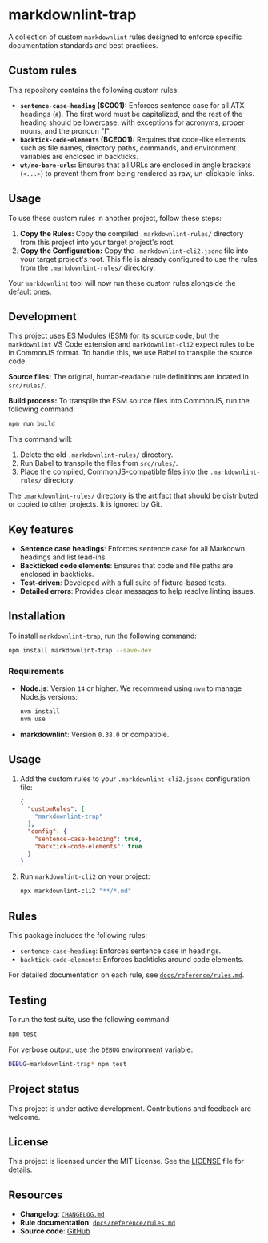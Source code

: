 # markdownlint-trap

A collection of custom `markdownlint` rules designed to enforce specific documentation standards and best practices.

## Custom rules

This repository contains the following custom rules:

*   **`sentence-case-heading` (SC001):** Enforces sentence case for all ATX headings (`#`). The first word must be capitalized, and the rest of the heading should be lowercase, with exceptions for acronyms, proper nouns, and the pronoun "I".
*   **`backtick-code-elements` (BCE001):** Requires that code-like elements such as file names, directory paths, commands, and environment variables are enclosed in backticks.
*   **`wt/no-bare-urls`:** Ensures that all URLs are enclosed in angle brackets (`<...>`) to prevent them from being rendered as raw, un-clickable links.

## Usage

To use these custom rules in another project, follow these steps:

1.  **Copy the Rules:** Copy the compiled `.markdownlint-rules/` directory from this project into your target project's root.
2.  **Copy the Configuration:** Copy the `.markdownlint-cli2.jsonc` file into your target project's root. This file is already configured to use the rules from the `.markdownlint-rules/` directory.

Your `markdownlint` tool will now run these custom rules alongside the default ones.

## Development

This project uses ES Modules (ESM) for its source code, but the `markdownlint` VS Code extension and `markdownlint-cli2` expect rules to be in CommonJS format. To handle this, we use Babel to transpile the source code.

**Source files:** The original, human-readable rule definitions are located in `src/rules/`.

**Build process:** To transpile the ESM source files into CommonJS, run the following command:

```bash
npm run build
```

This command will:
1.  Delete the old `.markdownlint-rules/` directory.
2.  Run Babel to transpile the files from `src/rules/`.
3.  Place the compiled, CommonJS-compatible files into the `.markdownlint-rules/` directory.

The `.markdownlint-rules/` directory is the artifact that should be distributed or copied to other projects. It is ignored by Git.

## Key features

- **Sentence case headings**: Enforces sentence case for all Markdown headings and list lead-ins.
- **Backticked code elements**: Ensures that code and file paths are enclosed in backticks.
- **Test-driven**: Developed with a full suite of fixture-based tests.
- **Detailed errors**: Provides clear messages to help resolve linting issues.

## Installation

To install `markdownlint-trap`, run the following command:

```bash
npm install markdownlint-trap --save-dev
```

### Requirements

- **Node.js**: Version `14` or higher. We recommend using `nvm` to manage Node.js versions:

  ```bash
  nvm install
  nvm use
  ```

- **markdownlint**: Version `0.38.0` or compatible.

## Usage

1. Add the custom rules to your `.markdownlint-cli2.jsonc` configuration file:

    ```json
    {
      "customRules": [
        "markdownlint-trap"
      ],
      "config": {
        "sentence-case-heading": true,
        "backtick-code-elements": true
      }
    }
    ```

2. Run `markdownlint-cli2` on your project:

    ```bash
    npx markdownlint-cli2 "**/*.md"
    ```

## Rules

This package includes the following rules:

- `sentence-case-heading`: Enforces sentence case in headings.
- `backtick-code-elements`: Enforces backticks around code elements.

For detailed documentation on each rule, see [`docs/reference/rules.md`](./docs/reference/rules.md).

## Testing

To run the test suite, use the following command:

```bash
npm test
```

For verbose output, use the `DEBUG` environment variable:

```bash
DEBUG=markdownlint-trap* npm test
```

## Project status

This project is under active development. Contributions and feedback are welcome.

## License

This project is licensed under the MIT License. See the [LICENSE](./LICENSE) file for details.

## Resources

- **Changelog**: [`CHANGELOG.md`](./CHANGELOG.md)
- **Rule documentation**: [`docs/reference/rules.md`](./docs/reference/rules.md)
- **Source code**: [GitHub](https://github.com/your-username/markdownlint-trap)

